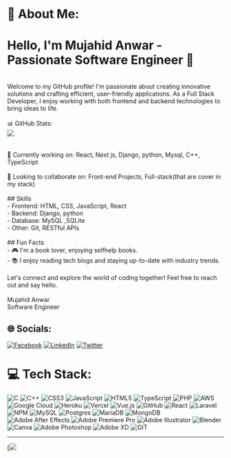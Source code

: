 # 💫 About Me:
# Hello, I'm Mujahid Anwar - Passionate Software Engineer 👋<br>
<br>Welcome to my GitHub profile! I'm passionate about creating innovative solutions and crafting efficient, user-friendly applications. As a Full Stack Developer, I enjoy working with both frontend and backend technologies to bring ideas to life.<br><br>📊 GitHub Stats:<br>
![](https://github-readme-streak-stats.herokuapp.com/?user=SaifullahAkhtar-001&theme=dark&hide_border=true)<br/>
<br><br>🔭 Currently working on: React, Next js, Django, python, Mysql, C++, TypeScript<br><br>👯 Looking to collaborate on: Front-end Projects, Full-stack(that are cover in my stack)<br><br>## Skills<br>- Frontend: HTML, CSS, JavaScript, React<br>- Backend: Django, python <br>- Database: MySQL ,SQLite<br>- Other: Git, RESTful APIs<br><br>## Fun Facts<br>- 🎮 I'm a book lover, enjoying selfhelp books.<br>- 📚 I enjoy reading tech blogs and staying up-to-date with industry trends.<br><br>Let's connect and explore the world of coding together! Feel free to reach out and say hello.<br><br>Mujahid Anwar<br>Software Engineer<br>


## 🌐 Socials:
[![Facebook](https://img.shields.io/badge/Facebook-%231877F2.svg?logo=Facebook&logoColor=white)]([https://facebook.com/](https://www.facebook.com/mujahid.anwar.3760?mibextid=ZbWKwL)) 
[![LinkedIn](https://img.shields.io/badge/LinkedIn-%230077B5.svg?logo=linkedin&logoColor=white)](https://www.linkedin.com/in/mujahidanwar/) 
[![Twitter](https://img.shields.io/badge/Twitter-%231DA1F2.svg?logo=Twitter&logoColor=white)](https://twitter.com/mujahid141) 
# 💻 Tech Stack:
![C](https://img.shields.io/badge/c-%2300599C.svg?style=flat&logo=c&logoColor=white) ![C++](https://img.shields.io/badge/c++-%2300599C.svg?style=flat&logo=c%2B%2B&logoColor=white) ![CSS3](https://img.shields.io/badge/css3-%231572B6.svg?style=flat&logo=css3&logoColor=white) ![JavaScript](https://img.shields.io/badge/javascript-%23323330.svg?style=flat&logo=javascript&logoColor=%23F7DF1E) ![HTML5](https://img.shields.io/badge/html5-%23E34F26.svg?style=flat&logo=html5&logoColor=white) ![TypeScript](https://img.shields.io/badge/typescript-%23007ACC.svg?style=flat&logo=typescript&logoColor=white) ![PHP](https://img.shields.io/badge/php-%23777BB4.svg?style=flat&logo=php&logoColor=white) ![AWS](https://img.shields.io/badge/AWS-%23FF9900.svg?style=flat&logo=amazon-aws&logoColor=white) ![Google Cloud](https://img.shields.io/badge/Google%20Cloud-%234285F4.svg?style=flat&logo=google-cloud&logoColor=white) ![Heroku](https://img.shields.io/badge/heroku-%23430098.svg?style=flat&logo=heroku&logoColor=white) ![Vercel](https://img.shields.io/badge/vercel-%23000000.svg?style=flat&logo=vercel&logoColor=white) ![Vue.js](https://img.shields.io/badge/vuejs-%2335495e.svg?style=flat&logo=vuedotjs&logoColor=%234FC08D) ![GitHub](https://img.shields.io/badge/GitHub-%23121011.svg?style=flat&logo=github&logoColor=white) ![React](https://img.shields.io/badge/react-%2320232a.svg?style=flat&logo=react&logoColor=%2361DAFB) ![Laravel](https://img.shields.io/badge/laravel-%23FF2D20.svg?style=flat&logo=laravel&logoColor=white) ![NPM](https://img.shields.io/badge/NPM-%23000000.svg?style=flat&logo=npm&logoColor=white) ![MySQL](https://img.shields.io/badge/mysql-%2300f.svg?style=flat&logo=mysql&logoColor=white) ![Postgres](https://img.shields.io/badge/postgres-%23316192.svg?style=flat&logo=postgresql&logoColor=white) ![MariaDB](https://img.shields.io/badge/MariaDB-003545?style=flat&logo=mariadb&logoColor=white) ![MongoDB](https://img.shields.io/badge/MongoDB-%234ea94b.svg?style=flat&logo=mongodb&logoColor=white) ![Adobe After Effects](https://img.shields.io/badge/Adobe%20After%20Effects-9999FF.svg?style=flat&logo=Adobe%20After%20Effects&logoColor=white) ![Adobe Premiere Pro](https://img.shields.io/badge/Adobe%20Premiere%20Pro-9999FF.svg?style=flat&logo=Adobe%20Premiere%20Pro&logoColor=white) ![Adobe Illustrator](https://img.shields.io/badge/adobeillustrator-%23FF9A00.svg?style=flat&logo=adobeillustrator&logoColor=white) ![Blender](https://img.shields.io/badge/blender-%23F5792A.svg?style=flat&logo=blender&logoColor=white) ![Canva](https://img.shields.io/badge/Canva-%2300C4CC.svg?style=flat&logo=Canva&logoColor=white) ![Adobe Photoshop](https://img.shields.io/badge/adobephotoshop-%2331A8FF.svg?style=flat&logo=adobephotoshop&logoColor=white) ![Adobe XD](https://img.shields.io/badge/Adobe%20XD-470137?style=flat&logo=Adobe%20XD&logoColor=#FF61F6) ![GIT](https://img.shields.io/badge/Git-fc6d26?style=flat&logo=git&logoColor=white)

---
[![](https)

<!-- Proudly created with GPRM ( https://gprm.itsvg.in ) -->
